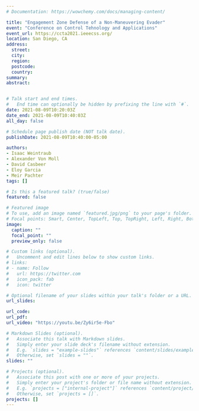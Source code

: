 ```yaml
---
# Documentation: https://wowchemy.com/docs/managing-content/

title: "Engagement Zone Defense of a Non-Maneuvering Evader"
event: "Conference on Control Tehnology and Applications"
event_url: https://ccta2021.ieeecss.org/
location: San Diego, CA
address:
  street:
  city:
  region:
  postcode:
  country:
summary: 
abstract:


# Talk start and end times.
#   End time can optionally be hidden by prefixing the line with `#`.
date: 2021-08-09T10:20:03Z
date_end: 2021-08-09T10:40:03Z
all_day: false

# Schedule page publish date (NOT talk date).
publishDate: 2021-08-09T10:40:00-05:00

authors:
- Isaac Weintraub 
- Alexander Von Moll
- David Casbeer
- Eloy Garcia 
- Meir Pachter
tags: []

# Is this a featured talk? (true/false)
featured: false

# Featured image
# To use, add an image named `featured.jpg/png` to your page's folder. 
# Focal points: Smart, Center, TopLeft, Top, TopRight, Left, Right, BottomLeft, Bottom, BottomRight.
image:
  caption: ""
  focal_point: ""
  preview_only: false

# Custom links (optional).
#   Uncomment and edit lines below to show custom links.
# links:
# - name: Follow
#   url: https://twitter.com
#   icon_pack: fab
#   icon: twitter

# Optional filename of your slides within your talk's folder or a URL.
url_slides:

url_code:
url_pdf:
url_video: "https://youtu.be/Zy6ir5e-Fbo"

# Markdown Slides (optional).
#   Associate this talk with Markdown slides.
#   Simply enter your slide deck's filename without extension.
#   E.g. `slides = "example-slides"` references `content/slides/example-slides.md`.
#   Otherwise, set `slides = ""`.
slides: ""

# Projects (optional).
#   Associate this post with one or more of your projects.
#   Simply enter your project's folder or file name without extension.
#   E.g. `projects = ["internal-project"]` references `content/project/deep-learning/index.md`.
#   Otherwise, set `projects = []`.
projects: []
---
```

